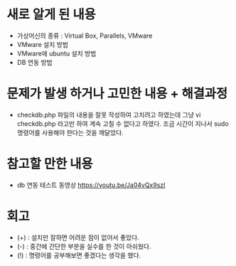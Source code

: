 # 새로 알게 된 내용
  - 가상머신의 종류 : Virtual Box, Parallels, VMware
  - VMware 설치 방법
  - VMware에 ubuntu 설치 방법
  - DB 연동 방법
  
# 문제가 발생 하거나 고민한 내용 + 해결과정
  - checkdb.php 파일의 내용을 잘못 작성하여 고치려고 하였는데 그냥 vi checkdb.php 라고만 하여 계속 고칠 수 없다고 하였다. 조금 시간이 지나서 sudo 명령어를 사용해야 한다는 것을 깨달았다.
  
# 참고할 만한 내용
  - db 연동 테스트 동영상
    https://youtu.be/Ja04vQx9szI
    
# 회고
  - (+) : 설치만 잘하면 어려운 점이 없어서 좋았다.
  - (-) : 중간에 간단한 부분을 실수를 한 것이 아쉬웠다.
  - (!) : 명령어를 공부해보면 좋겠다는 생각을 했다.
